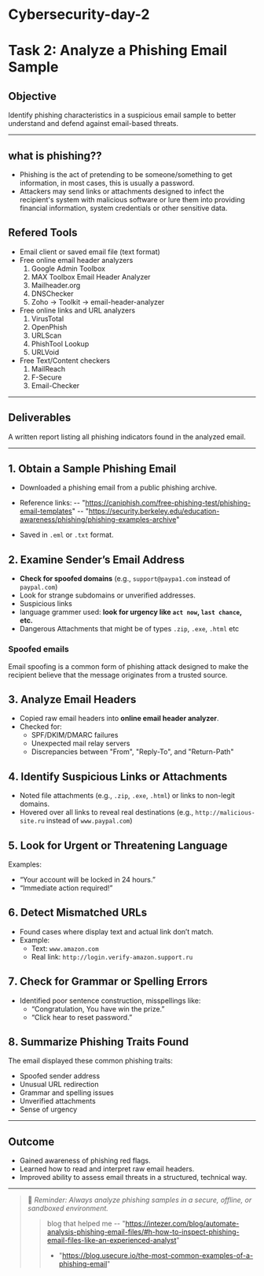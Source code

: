 # Cybersecurity-day-2
#  Task 2: Analyze a Phishing Email Sample

## Objective
Identify phishing characteristics in a suspicious email sample to better understand and defend against email-based threats.

---
## what is phishing??
  - Phishing is the act of pretending to be someone/something to get information, in most cases, this is usually a password.
  - Attackers may send links or attachments designed to infect the recipient's system with malicious software or lure them into providing financial information, system credentials or other sensitive data.

## Refered Tools 
- Email client or saved email file (text format)
- Free online email header analyzers
   1. Google Admin Toolbox
   2. MAX Toolbox Email Header Analyzer
   3. Mailheader.org
   4. DNSChecker
   5. Zoho -> Toolkit -> email-header-analyzer
- Free online links and URL analyzers
    1. VirusTotal
    2. OpenPhish
    3. URLScan
    4. PhishTool Lookup
    5. URLVoid
- Free Text/Content checkers
    1. MailReach
    2. F-Secure
    3. Email-Checker
---

## Deliverables
A written report listing all phishing indicators found in the analyzed email.

---


## 1️. Obtain a Sample Phishing Email
  - Downloaded a phishing email from a public phishing archive.
  - Reference links: 
    -- "https://caniphish.com/free-phishing-test/phishing-email-templates"
    -- "https://security.berkeley.edu/education-awareness/phishing/phishing-examples-archive"
    
  - Saved in `.eml` or `.txt` format.

## 2️. Examine Sender’s Email Address
- **Check for spoofed domains** (e.g., `support@paypa1.com` instead of `paypal.com`)
- Look for strange subdomains or unverified addresses.
- Suspicious links
- language grammer used: **look for urgency like `act now`, `last chance`, etc.**
- Dangerous Attachments that might be of types `.zip`, `.exe`, `.html` etc

 ### Spoofed emails
  Email spoofing is a common form of phishing attack designed to make the recipient believe that the message originates from a trusted source.
  
## 3️. Analyze Email Headers
- Copied raw email headers into **online email header analyzer**.
- Checked for:
  - SPF/DKIM/DMARC failures
  - Unexpected mail relay servers
  - Discrepancies between "From", "Reply-To", and "Return-Path"

## 4️. Identify Suspicious Links or Attachments
- Noted file attachments (e.g., `.zip`, `.exe`, `.html`) or links to non-legit domains.
- Hovered over all links to reveal real destinations (e.g., `http://malicious-site.ru` instead of `www.paypal.com`)

## 5️. Look for Urgent or Threatening Language
Examples:
- “Your account will be locked in 24 hours.”
- “Immediate action required!”

## 6️. Detect Mismatched URLs
- Found cases where display text and actual link don’t match.
- Example:
  - Text: `www.amazon.com`
  - Real link: `http://login.verify-amazon.support.ru`

## 7️. Check for Grammar or Spelling Errors
- Identified poor sentence construction, misspellings like:
  - “Congratulation, You have win the prize.”
  - “Click hear to reset password.”

## 8️. Summarize Phishing Traits Found
The email displayed these common phishing traits:
- Spoofed sender address
- Unusual URL redirection
- Grammar and spelling issues
- Unverified attachments
- Sense of urgency

---

## Outcome
- Gained awareness of phishing red flags.
- Learned how to read and interpret raw email headers.
- Improved ability to assess email threats in a structured, technical way.

---

> 🔐 *Reminder: Always analyze phishing samples in a secure, offline, or sandboxed environment.*
>> blog that helped me -- "https://intezer.com/blog/automate-analysis-phishing-email-files/#h-how-to-inspect-phishing-email-files-like-an-experienced-analyst"
>> - "https://blog.usecure.io/the-most-common-examples-of-a-phishing-email"
